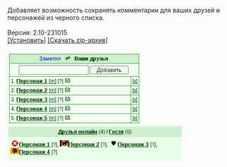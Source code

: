 Добавляет возможность сохранять комментарии для ваших друзей и персонажей из черного списка.
<br>
<br>
Версия: 2.10-231015
<br>
[[Установить]](https://raw.githubusercontent.com/MyRequiem/comfortablePlayingInGW/master/separatedScripts/NotesForFriends/notesForFriends.user.js) [[Скачать zip-архив]](https://raw.githubusercontent.com/MyRequiem/comfortablePlayingInGW/master/separatedScripts/NotesForFriends/notesForFriends.user.js.zip)
<br>
<br>
![NotesForFriends](https://raw.githubusercontent.com/MyRequiem/comfortablePlayingInGW/master/imgs/NotesForFriends/screen1.png)
<br>
![NotesForFriends](https://raw.githubusercontent.com/MyRequiem/comfortablePlayingInGW/master/imgs/NotesForFriends/screen2.png)
<br>
